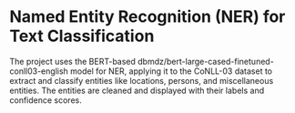 # Named Entity Recognition (NER) for Text Classification

The project uses the BERT-based dbmdz/bert-large-cased-finetuned-conll03-english model for NER, applying it to the CoNLL-03 dataset to extract and classify entities like locations, persons, and miscellaneous entities. The entities are cleaned and displayed with their labels and confidence scores.
